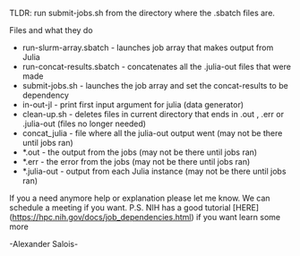 TLDR: run submit-jobs.sh from the directory where the .sbatch files are.

Files and what they do
 -  run-slurm-array.sbatch - launches job array that makes output from Julia
 -  run-concat-results.sbatch - concatenates all the .julia-out files that were made
 -  submit-jobs.sh - launches the job array and set the concat-results to be dependency
 -  in-out-jl - print first input argument for julia (data generator)
 -  clean-up.sh - deletes files in current directory that ends in .out , .err or .julia-out (files no longer needed)
 -  concat_julia - file where all the julia-out output went (may not be there until jobs ran)
 -  *.out - the output from the jobs (may not be there until jobs ran)
 -  *.err - the error from the jobs (may not be there until jobs ran)
 -  *.julia-out - output from each Julia instance (may not be there until jobs ran)

If you a need anymore help or explanation please let me know. We can schedule a meeting if you want.
P.S. NIH has a good tutorial [HERE] (https://hpc.nih.gov/docs/job_dependencies.html) if you want learn some more

-Alexander Salois-


